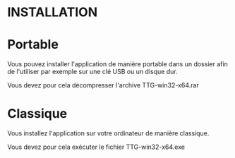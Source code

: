 # INSTALLATION

# Portable
Vous pouvez installer l'application de manière portable dans un dossier afin de l'utiliser par exemple sur une clé USB ou un disque dur.

Vous devez pour cela décompresser l'archive TTG-win32-x64.rar

# Classique
Vous installez l'application sur votre ordinateur de manière classique.

Vous devez pour cela exécuter le fichier TTG-win32-x64.exe
